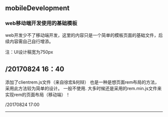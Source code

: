 ## mobileDevelopment
### web移动端开发使用的基础模板

web开发少不了移动端开发，这里的内容只是一个简单的模板页面的基础文件，后续内容需自己自行增添。

注：UI设计稿宽为750px

/20170824 16：40
--------------------------

添加了clientrem.js文件（来自徐宏&何辩）
也是一种是想页面rem布局的方法，采用此方法较为简单的设计。
一般不使用. 大多时候还是采用的rem.min.js文件来实现rem的页面布局（移动端）！

/20170824  17:00

------------------------

